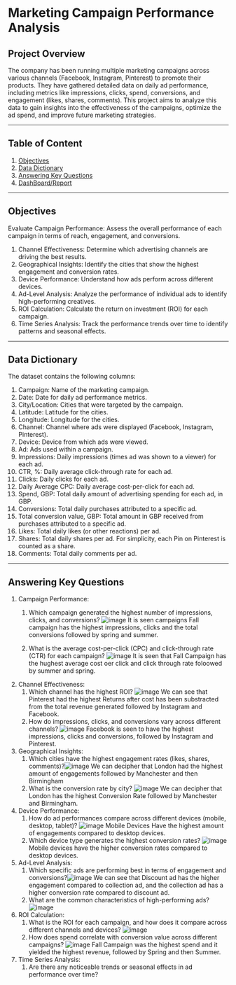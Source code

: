 # Marketing Campaign Performance Analysis
## Project Overview
The company has been running multiple marketing campaigns across various channels (Facebook, Instagram, Pinterest) to promote their products. They have gathered detailed data on daily ad performance, including metrics like impressions, clicks, spend, conversions, and engagement (likes, shares, comments). 
This project aims to analyze this data to gain insights into the effectiveness of the campaigns, optimize the ad spend, and improve future marketing strategies.

-----

## Table of Content
1. [Objectives](#objectives)
2. [Data Dictionary](#Data_Dictionary)
3. [Answering Key Questions](#key-questions-to-answer)
4. [DashBoard/Report](#dashboard-report)

-----

## Objectives
Evaluate Campaign Performance: Assess the overall performance of each campaign in terms of reach, engagement, and conversions.
1. Channel Effectiveness: Determine which advertising channels are driving the best results.
2. Geographical Insights: Identify the cities that show the highest engagement and conversion rates.
3. Device Performance: Understand how ads perform across different devices.
4. Ad-Level Analysis: Analyze the performance of individual ads to identify high-performing creatives.
5. ROI Calculation: Calculate the return on investment (ROI) for each campaign.
6. Time Series Analysis: Track the performance trends over time to identify patterns and seasonal effects.

-----

## Data Dictionary
The dataset contains the following columns:
1. Campaign: Name of the marketing campaign.
2. Date: Date for daily ad performance metrics.
3. City/Location: Cities that were targeted by the campaign.
4. Latitude: Latitude for the cities.
5. Longitude: Longitude for the cities.
6. Channel: Channel where ads were displayed (Facebook, Instagram, Pinterest).
7. Device: Device from which ads were viewed.
8. Ad: Ads used within a campaign.
9. Impressions: Daily impressions (times ad was shown to a viewer) for each ad.
10. CTR, %: Daily average click-through rate for each ad.
11. Clicks: Daily clicks for each ad.
12. Daily Average CPC: Daily average cost-per-click for each ad.
13. Spend, GBP: Total daily amount of advertising spending for each ad, in GBP.
14. Conversions: Total daily purchases attributed to a specific ad.
15. Total conversion value, GBP: Total amount in GBP received from purchases attributed to a specific ad.
16. Likes: Total daily likes (or other reactions) per ad.
17. Shares: Total daily shares per ad. For simplicity, each Pin on Pinterest is counted as a share.
18. Comments: Total daily comments per ad.

-----

## Answering Key Questions 
1. Campaign Performance:
    1. Which campaign generated the highest number of impressions, clicks, and conversions? ![image](https://github.com/user-attachments/assets/e8421600-381e-4ffa-b788-5fa80b3fe8f6)
       It is seen campaigns Fall campaign has the highest impressions, clicks and the total conversions followed by spring and summer.

    2. What is the average cost-per-click (CPC)  and click-through rate (CTR) for each campaign?
       ![image](https://github.com/user-attachments/assets/4eb06a94-6af7-4565-bb9c-19b9c51980e8)
       It is seen that Fall Campaign has the hughest average cost oer click and click through rate foloowed by summer and spring.
2. Channel Effectiveness:
    1. Which channel has the highest ROI?
           ![image](https://github.com/user-attachments/assets/0ab6ab0a-e51a-4f04-862d-884a577db165)
           We can see that Pinterest had the highest Returns after cost has been substracted from the total revenue generated followed by Instagram and Facebook.
    2. How do impressions, clicks, and conversions vary across different  channels?
           ![image](https://github.com/user-attachments/assets/68c43364-2159-4842-b936-d1b45cd902dc)
           Facebook is seen to have the highest impressions, clicks and conversions, followed by Instagram and Pinterest.
3. Geographical Insights:
    1. Which cities have the highest engagement rates (likes, shares, comments)?![image](https://github.com/user-attachments/assets/d6fa7fec-400c-4901-b892-f98aa57d21b5)
        We can decipher that London had the highest amount of engagements followed by Manchester and then Birmingham
    2. What is the conversion rate by city?
       ![image](https://github.com/user-attachments/assets/b55fb226-5273-44d8-b8b1-886a5ccfb876)
       We can decipher that London has the highest Conversion Rate followed by Manchester and Birmingham.
4. Device Performance:
    1. How do ad performances compare across different devices (mobile, desktop, tablet)? ![image](https://github.com/user-attachments/assets/f509cb58-eca4-4826-b4de-5fc65de4ef8e)
        Mobile Devices Have the highest amount of engagements compared to desktop devices.
    2. Which device type generates the highest conversion rates? ![image](https://github.com/user-attachments/assets/de1f6f6c-7cb7-45f0-9f01-551b6a0c74cc)
        Mobile devices have the higher conversion rates compared to desktop devices.
5. Ad-Level Analysis:
    1. Which specific ads are performing best in terms of engagement and conversions?![image](https://github.com/user-attachments/assets/22aa6a48-9f17-4432-8249-4a5f6bb908c8)
       We can see that Discount ad has the higher engagement compared to collection ad,  and the collection ad has a higher conversion rate compared to discount ad.
    2. What are the common characteristics of high-performing ads?![image](https://github.com/user-attachments/assets/9a911d2c-a72e-465f-93b4-1c46020bb366)
6. ROI Calculation:
    1. What is the ROI for each campaign, and how does it compare across different channels and devices? ![image](https://github.com/user-attachments/assets/cafde812-fbc9-4b1f-a687-50cb244a0263)
    2. How does spend correlate with conversion value across different campaigns? ![image](https://github.com/user-attachments/assets/055a58c6-4b55-4c75-ae0a-192159c36cbb)
       Fall Campaign was the highest spend and it yielded the highest revenue, followed by Spring and then Summer.
7. Time Series Analysis:
    1. Are there any noticeable trends or seasonal effects in ad performance over time?
       













